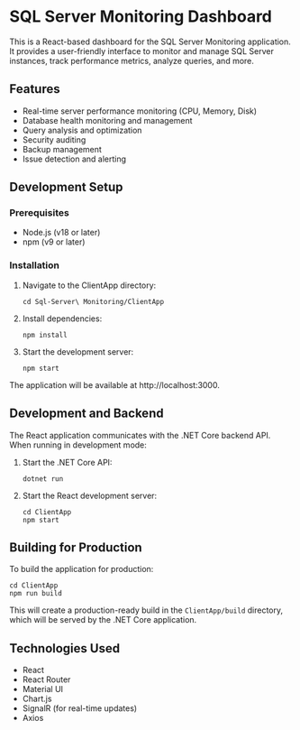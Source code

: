 # SQL Server Monitoring Dashboard

This is a React-based dashboard for the SQL Server Monitoring application. It provides a user-friendly interface to monitor and manage SQL Server instances, track performance metrics, analyze queries, and more.

## Features

- Real-time server performance monitoring (CPU, Memory, Disk)
- Database health monitoring and management
- Query analysis and optimization
- Security auditing
- Backup management
- Issue detection and alerting

## Development Setup

### Prerequisites

- Node.js (v18 or later)
- npm (v9 or later)

### Installation

1. Navigate to the ClientApp directory:
   ```
   cd Sql-Server\ Monitoring/ClientApp
   ```

2. Install dependencies:
   ```
   npm install
   ```

3. Start the development server:
   ```
   npm start
   ```

The application will be available at http://localhost:3000.

## Development and Backend

The React application communicates with the .NET Core backend API. When running in development mode:

1. Start the .NET Core API:
   ```
   dotnet run
   ```

2. Start the React development server:
   ```
   cd ClientApp
   npm start
   ```

## Building for Production

To build the application for production:

```
cd ClientApp
npm run build
```

This will create a production-ready build in the `ClientApp/build` directory, which will be served by the .NET Core application.

## Technologies Used

- React
- React Router
- Material UI
- Chart.js
- SignalR (for real-time updates)
- Axios 